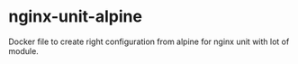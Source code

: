 # nginx-unit-alpine
Docker file to create right configuration from alpine for nginx unit with lot of module.
